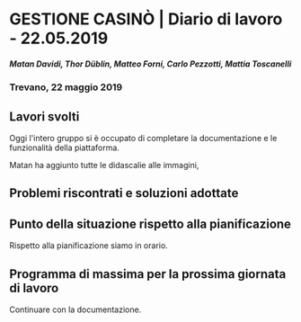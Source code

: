 # GESTIONE CASINÒ | Diario di lavoro - 22.05.2019

##### Matan Davidi, Thor Düblin, Matteo Forni, Carlo Pezzotti, Mattia Toscanelli

### Trevano, 22 maggio 2019

## Lavori svolti

Oggi l'intero gruppo si è occupato di completare la documentazione e le funzionalità della piattaforma.

Matan ha aggiunto tutte le didascalie alle immagini,

## Problemi riscontrati e soluzioni adottate



## Punto della situazione rispetto alla pianificazione

Rispetto alla pianificazione siamo in orario.

## Programma di massima per la prossima giornata di lavoro

Continuare con la documentazione.
